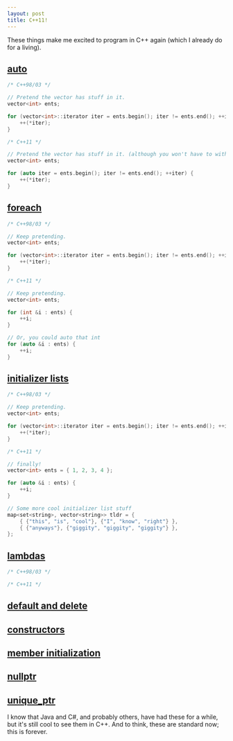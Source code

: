 ```yaml
---
layout: post
title: C++11!
---
```


These things make me excited to program in C++ again (which I already do for a living).

## [auto](http://www.stroustrup.com/C++11FAQ.html#auto)

```c++
/* C++98/03 */

// Pretend the vector has stuff in it.
vector<int> ents;

for (vector<int>::iterator iter = ents.begin(); iter != ents.end(); ++iter) {
    ++(*iter);
}
```
```c++
/* C++11 */

// Pretend the vector has stuff in it. (although you won't have to with initializer lists...)
vector<int> ents;

for (auto iter = ents.begin(); iter != ents.end(); ++iter) {
    ++(*iter);
}
```

## [foreach](http://www.stroustrup.com/C++11FAQ.html#for)

```c++
/* C++98/03 */

// Keep pretending.
vector<int> ents;

for (vector<int>::iterator iter = ents.begin(); iter != ents.end(); ++iter) {
    ++(*iter);
}
```
```c++
/* C++11 */

// Keep pretending.
vector<int> ents;

for (int &i : ents) {
    ++i;
}

// Or, you could auto that int
for (auto &i : ents) {
    ++i;
}
```

## [initializer lists](http://www.stroustrup.com/C++11FAQ.html#init-list)

```c++
/* C++98/03 */

// Keep pretending.
vector<int> ents;

for (vector<int>::iterator iter = ents.begin(); iter != ents.end(); ++iter) {
    ++(*iter);
}
```
```c++
/* C++11 */

// finally!
vector<int> ents = { 1, 2, 3, 4 };

for (auto &i : ents) {
    ++i;
}

// Some more cool initializer list stuff
map<set<string>, vector<string>> tldr = {
    { {"this", "is", "cool"}, {"I", "know", "right"} },
    { {"anyways"}, {"giggity", "giggity", "giggity"} },
};
```

## [lambdas](http://www.stroustrup.com/C++11FAQ.html#lambda)

```c++
/* C++98/03 */
```
```c++
/* C++11 */

```

## [default and delete](http://www.stroustrup.com/C++11FAQ.html#default)

## [constructors](http://www.stroustrup.com/C++11FAQ.html#delegating-ctor)


## [member initialization](http://www.stroustrup.com/C++11FAQ.html#member-init)

## [nullptr](http://www.stroustrup.com/C++11FAQ.html#nullptr)

## [unique_ptr](http://www.stroustrup.com/C++11FAQ.html#std-unique_ptr)

I know that Java and C#, and probably others, have had these for a while, but it's still cool to see them in C++. And
to think, these are standard now; this is forever.

